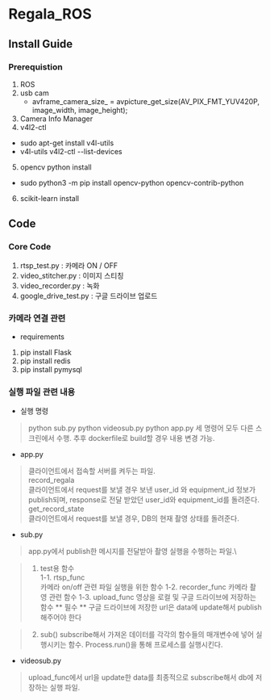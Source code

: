 # Regala_ROS

## Install Guide
### Prerequistion 
1. ROS
2. usb cam
    - avframe_camera_size_ = avpicture_get_size(AV_PIX_FMT_YUV420P, image_width, image_height); 
3. Camera Info Manager 
4. v4l2-ctl
 - sudo apt-get install v4l-utils
 - v4l-utils v4l2-ctl --list-devices

5. opencv python install
 - sudo python3 -m pip install opencv-python opencv-contrib-python

6. scikit-learn install 

## Code
### Core Code
1. rtsp_test.py  : 카메라 ON / OFF
2. video_stitcher.py : 이미지 스티칭
3. video_recorder.py : 녹화
4. google_drive_test.py : 구글 드라이브 업로드

### 카메라 연결 관련

* requirements
1. pip install Flask
2. pip install redis
3. pip install pymysql

### 실행 파일 관련 내용
* 실행 명령
> python sub.py
> python videosub.py
> python app.py
    세 명령어 모두 다른 스크린에서 수행. 추후 dockerfile로 build할 경우 내용 변경 가능.

* app.py
> 클라이언트에서 접속할 서버를 켜두는 파일.\
> record_regala   
> 클라이언트에서 request를 보낼 경우 보낸 user_id 와 equipment_id 정보가 publish되며,
> response로 전달 받았던 user_id와 equipment_id를 돌려준다.
> get_record_state   
> 클라이언트에서 request를 보낼 경우, DB의 현재 촬영 상태를 돌려준다.

* sub.py
> app.py에서 publish한 메시지를 전달받아 촬영 실행을 수행하는 파일.\

> 1. test용 함수   
> 1-1. rtsp_func   
> 카메라 on/off 관련 파일 실행을 위한 함수
> 1-2. recorder_func
> 카메라 촬영 관련 함수
> 1-3. upload_func
> 영상을 로컬 및 구글 드라이브에 저장하는 함수
> ** 필수 ** 구글 드라이브에 저장한 url은 data에 update해서 publish 해주어야 한다

> 2. sub()
> subscribe해서 가져온 데이터를 각각의 함수들의 매개변수에 넣어 실행시키는 함수.
> Process.run()을 통해 프로세스를 실행시킨다.

* videosub.py
> upload_func에서 url을 update한 data를 최종적으로 subscribe해서 db에 저장하는 실행 파일.

